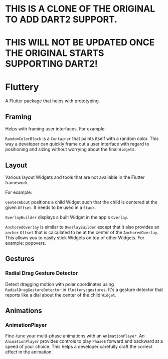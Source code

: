 # THIS IS A CLONE OF THE ORIGINAL TO ADD DART2 SUPPORT.
# THIS WILL NOT BE UPDATED ONCE THE ORIGINAL STARTS SUPPORTING DART2!

# Fluttery

A Flutter package that helps with prototyping. 

## Framing

Helps with framing user interfaces. For example:

`RandomColorBlock` is a `Container` that paints itself with a random color. This way a developer can quickly frame out a user interface with regard to positioning and sizing without worrying about the final `Widget`s.

## Layout

Various layout Widgets and tools that are not available in the Flutter framework.

For example:

`CenterAbout` positions a child Widget such that the child is centered at the given `Offset`. It needs to be used in a `Stack`.

`OverlayBuilder` displays a built Widget in the app's `Overlay`.

`AnchoredOverlay` is similar to `OverlayBuilder` except that it also provides an `anchor` `Offset` that is calculated to be at the center of the `AnchoredOverlay`. This allows you to easily stick Widgets on top of other Widgets. For example: popovers.

## Gestures

### Radial Drag Gesture Detector

Detect dragging motion with polar coordinates using `RadialDragGestureDetector` in `fluttery:gestures`. It's a gesture detector that reports like a dial about the center of the child `Widget`.

## Animations

### AnimationPlayer

Fine-tune your multi-phase animations with an `AnimationPlayer`.  An `AnimationPlayer` provides controls to play `Phase`s forward and backward at a speed of your choice. This helps a developer carefully craft the correct effect in the animation.